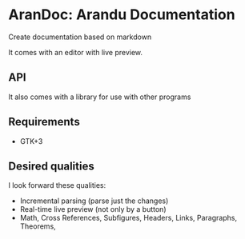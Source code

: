 # AranDoc: Arandu Documentation

Create documentation based on markdown


It comes with an editor with live preview.

## API

It also comes with a library for use with other programs

## Requirements

- GTK+3

## Desired qualities

I look forward these qualities:

- Incremental parsing (parse just the changes)
- Real-time live preview (not only by a button)
- Math, Cross References, Subfigures, Headers, Links, Paragraphs, Theorems, 
